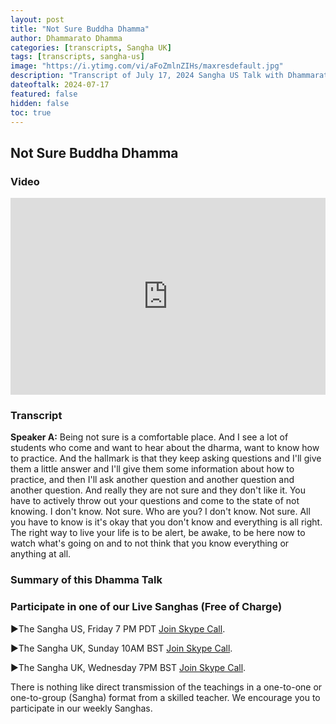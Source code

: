```yaml
---
layout: post
title: "Not Sure Buddha Dhamma"
author: Dhammarato Dhamma
categories: [transcripts, Sangha UK]
tags: [transcripts, sangha-us]
image: "https://i.ytimg.com/vi/aFoZmlnZIHs/maxresdefault.jpg"
description: "Transcript of July 17, 2024 Sangha US Talk with Dhammarato and Friends"
dateoftalk: 2024-07-17
featured: false
hidden: false
toc: true
---
```


## Not Sure Buddha Dhamma

### Video


<p><iframe style="width:100%;" height="315" src="https://www.youtube.com/embed/aFoZmlnZIHs?rel=0&amp;showinfo=0" frameborder="0" allowfullscreen></iframe></p>


### Transcript


**Speaker A:** Being not sure is a comfortable place. And I see a lot of students who come and want to hear about the dharma, want to know how to practice. And the hallmark is that they keep asking questions and I'll give them a little answer and I'll give them some information about how to practice, and then I'll ask another question and another question and another question. And really they are not sure and they don't like it. You have to actively throw out your questions and come to the state of not knowing. I don't know. Not sure. Who are you? I don't know. Not sure. All you have to know is it's okay that you don't know and everything is all right. The right way to live your life is to be alert, be awake, to be here now to watch what's going on and to not think that you know everything or anything at all.


### Summary of this Dhamma Talk

### Participate in one of our Live Sanghas (Free of Charge)

<p>►The Sangha US, Friday 7 PM PDT <a href="https://join.skype.com/uyYzUwJ3e3TO">Join Skype Call</a>.</p>

<p>►The Sangha UK, Sunday 10AM BST <a href="https://join.skype.com/w6nFHnra6vdh">Join Skype Call</a>.</p>

<p>►The Sangha UK, Wednesday 7PM BST <a href="https://join.skype.com/w6nFHnra6vdh">Join Skype Call</a>.</p>

There is nothing like direct transmission of the teachings in a one-to-one or one-to-group (Sangha) format from a skilled teacher. We encourage you to participate in our weekly Sanghas.
